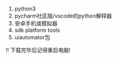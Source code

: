 1. python3
2. pycharm社区版/vscode的python解释器
3. 安卓手机或模拟器
4. sdk platform tools
5. uiautomator包

!! 下载完毕后记得重启电脑!